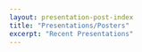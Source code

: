 ```yaml
---
layout: presentation-post-index
title: "Presentations/Posters"
excerpt: "Recent Presentations"
---
```


